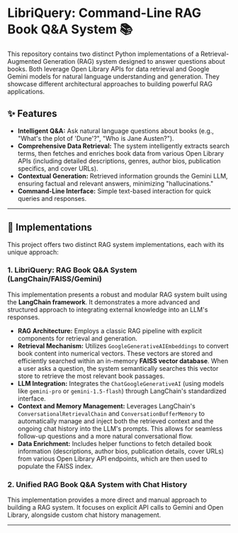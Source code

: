 

# LibriQuery: Command-Line RAG Book Q&A System 📚

This repository contains two distinct Python implementations of a Retrieval-Augmented Generation (RAG) system designed to answer questions about books. Both leverage Open Library APIs for data retrieval and Google Gemini models for natural language understanding and generation. They showcase different architectural approaches to building powerful RAG applications.

## ✨ Features

* **Intelligent Q&A:** Ask natural language questions about books (e.g., "What's the plot of 'Dune'?", "Who is Jane Austen?").
* **Comprehensive Data Retrieval:** The system intelligently extracts search terms, then fetches and enriches book data from various Open Library APIs (including detailed descriptions, genres, author bios, publication specifics, and cover URLs).
* **Contextual Generation:** Retrieved information grounds the Gemini LLM, ensuring factual and relevant answers, minimizing "hallucinations."
* **Command-Line Interface:** Simple text-based interaction for quick queries and responses.

---

## 🚀 Implementations

This project offers two distinct RAG system implementations, each with its unique approach:

### 1. LibriQuery: RAG Book Q&A System (LangChain/FAISS/Gemini)

This implementation presents a robust and modular RAG system built using the **LangChain framework**. It demonstrates a more advanced and structured approach to integrating external knowledge into an LLM's responses.

* **RAG Architecture:** Employs a classic RAG pipeline with explicit components for retrieval and generation.
* **Retrieval Mechanism:** Utilizes `GoogleGenerativeAIEmbeddings` to convert book content into numerical vectors. These vectors are stored and efficiently searched within an in-memory **FAISS vector database**. When a user asks a question, the system semantically searches this vector store to retrieve the most relevant book passages.
* **LLM Integration:** Integrates the `ChatGoogleGenerativeAI` (using models like `gemini-pro` or `gemini-1.5-flash`) through LangChain's standardized interface.
* **Context and Memory Management:** Leverages LangChain's `ConversationalRetrievalChain` and `ConversationBufferMemory` to automatically manage and inject both the retrieved context and the ongoing chat history into the LLM's prompts. This allows for seamless follow-up questions and a more natural conversational flow.
* **Data Enrichment:** Includes helper functions to fetch detailed book information (descriptions, author bios, publication details, cover URLs) from various Open Library API endpoints, which are then used to populate the FAISS index.

### 2. Unified RAG Book Q&A System with Chat History

This implementation provides a more direct and manual approach to building a RAG system. It focuses on explicit API calls to Gemini and Open Library, alongside custom chat history management.

---
